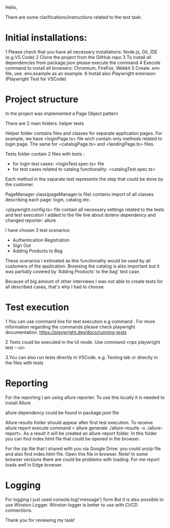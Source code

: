 Hello, 

There are some clarifications/instructions related to the test task:

# Initial installations:

1 Please check that you have all necessary installations: Node.js, Git, IDE (e.g.VS Code)
2 Clone the project from the GitHub repo 
3 To install all dependencies from package.json please execute the command <npm install>
4 Execute command <npx playwright install> to  install all browsers: Chromium, FireFox, Webkit
5 Create .env file,  use .env.example as an example.
6 Install also Playwright extension (Playwright Test for VSCode) 

# Project structure
In the project was implemented a Page Object pattern

There are 2 main folders:
helper 
tests

Helper folder contains files and classes for separate application pages.
For example, we have <loginPage.ts> file wich contain only methods related to login page. 
The same for <catalogPage.ts> and <landingPage.ts> files.

Tests folder contain 2 files with tests :
  - for login test cases: <loginTest.spec.ts> file
  - for test cases related to catalog functionality: <catalogTest.spec.ts>

Each method in the separate test represents the step that could be done by the customer.

PageManager class(pageManager.ts file) contains import of all  classes describing each page: login, catalog etc.

<playwright.config.ts> file contain all necessary settings related to the tests and test execution
I added to the file line about dotenv dependency and changed reporter: allure 

I have chosen 3 test scenarios:
- Authentication Registration
- Sign Out
- Adding Products to Bag

These scenarios I estimated as this functionality would be used by all customers of the application. 
Browsing the catalog is also important but it was partially covered by 'Adding Products' to the bag' test case.

Because of big amount of other interviews I was not able to create tests for all described cases, that's why I had to choose.


# Test execution
1 You can use command line for test execution
e.g command <npx playwright test>.
For more information regarding the commands please check playwright documentation.
https://playwright.dev/docs/running-tests

2 Tests could be executed in the UI mode.
Use command <npx playwright test --ui>

3.You can also run tests directly in VSCode.
e.g. Testing tab or directly in the files with tests

# Reporting 
For the reporting I am using allure reporter. 
To use this locally it is needed to install Allure

allure dependency could be found in package.json file

Allure results folder should appear after first test execution. 
To receive allure report execute command < allure generate ./allure-results -o ./allure-report>.
As a result it will be created an allure-report folder.
In this folder you can find index.html file that could be opened in the browser.

For the zip file that I shared with you via Google Drive:
you could unzip file and also find index.html file.
Open this file in browser.
Note! In some browser versions there are could be problems with loading.
For me report loads well in Edge browser.

# Logging
For logging I just used console.log('message') form
But it is also possible to use Winston Logger.
Winston logger is better to use with CI/CD connections.

Thank you for reviewing my task!

















